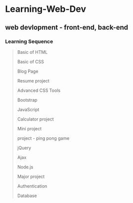 # Learning-Web-Dev
## web devlopment - front-end, back-end
### Learning Sequence
> Basic of HTML  
> 
> Basic of CSS
>   
> Blog Page 
>  
> Resume project
> 
> Advanced CSS Tools
> 
> Bootstrap
> 
> JavaScript
> 
> Calculator project
>  
> Mini project
>  
> project - ping pong game
> 
> jQuery
> 
> Ajax
> 
> Node.js
> 
> Major project
> 
> Authentication
> 
> Database
